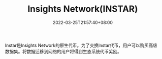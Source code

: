 ﻿---
weight: 
title: "Insights Network(INSTAR)"
description: "Instar是Insights Network的原生代币"
date: 2022-03-25T21:57:40+08:00
lastmod: 2022-03-25T16:45:40+08:00
draft: false
authors: ["Metabd"]
featuredImage: "insights-networkinstar.webp"
link: ""
tags: ["数字代币","Insights Network(INSTAR)"]
categories: ["navigation"]
navigation: ["数字代币"]
lightgallery: true
toc: true
pinned: false
recommend: false
recommend1: false
---
Instar是Insights Network的原生代币。为了交换Instar代币，用户可以购买高级数据集。将数据迁移到网络的用户将得到生态系统代币奖励。
